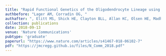 ```yaml
---
title: "Rapid Functional Genetics of the Oligodendrocyte Lineage using Pluripotent Stem Cells"
authbefore: "Lager AM, Corradin OG, "
authafter: ", Elitt MS, Shick HE, Clayton BLL, Allan KC, Olsen HE, Madhavan M, Tesar PJ"
collection: publications
date: 2018-09-13
venue: 'Nature Communications'
pubtype: 'graduate'
paperurl: "https://www.nature.com/articles/s41467-018-06102-7"
pdf: "https://jmcregg.github.io/files/N_Comm_2018.pdf"
---
```

